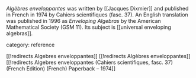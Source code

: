 
_Algèbres enveloppantes_ was written by [[Jacques Dixmier]] and published in French in 1974 by Cahiers scientifiques (fasc. 37).  An English translation was published in 1996 as _Enveloping Algebras_ by the American Mathematical Society (GSM 11).  Its subject is [[universal enveloping algebras]].


category: reference

[[!redirects Algebres enveloppantes]]
[[!redirects Algèbres enveloppantes]]
[[!redirects Algebres enveloppantes (Cahiers scientifiques, fasc. 37) (French Edition) (French) Paperback – 1974]]
